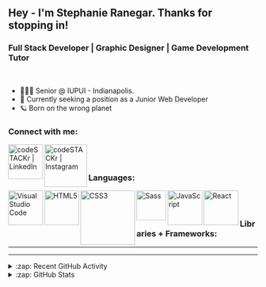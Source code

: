 ## Hey - I'm Stephanie Ranegar. Thanks for stopping in! 
### Full Stack Developer | Graphic Designer | Game Development Tutor
<br />

- 👩🏻‍🎓 Senior @ IUPUI - Indianapolis.
- 🔭 Currently seeking a position as a Junior Web Developer
- 🪐 Born on the wrong planet 


### Connect with me:

[<img align="left" alt="codeSTACKr | LinkedIn" width="70px" src="	https://img.shields.io/badge/Gmail-D14836?style=for-the-badge&logo=gmail&logoColor=white" />][email]
[<img align="left" alt="codeSTACKr | Instagram" width="86px" src="https://img.shields.io/badge/LinkedIn-0077B5?style=for-the-badge&logo=linkedin&logoColor=white" />][linkedin]

<br />
<br />

### Languages:

[<img align="left" alt="Visual Studio Code" width="70px" src="	https://img.shields.io/badge/HTML5-E34F26?style=for-the-badge&logo=html5&logoColor=white" />][webdevplaylist]
[<img align="left" alt="HTML5" width="70px" src="https://img.shields.io/badge/css3-%231572B6.svg?style=for-the-badge&logo=css3&logoColor=white" />][webdevplaylist]
[<img align="left" alt="CSS3" width="110px" src="https://img.shields.io/badge/JavaScript-323330?style=for-the-badge&logo=javascript&logoColor=F7DF1E" />][cssplaylist]
[<img align="left" alt="Sass" width="60px" src="https://img.shields.io/badge/PHP-777BB4?style=for-the-badge&logo=php&logoColor=white" />][cssplaylist]
[<img align="left" alt="JavaScript" width="70px" src="https://img.shields.io/badge/json-5E5C5C?style=for-the-badge&logo=json&logoColor=white" />][jsplaylist]
[<img align="left" alt="React" width="70px" src="https://img.shields.io/badge/MySQL-005C84?style=for-the-badge&logo=mysql&logoColor=white" />][reactplaylist]


<br />
<br />

### Libraries + Frameworks:

---


---

<details>
  <summary>:zap: Recent GitHub Activity</summary>
  
<!--START_SECTION:activity-->
1. ❗️ Closed issue [#15](https://github.com/codeSTACKr/video-source-code-create-nft-collection/issues/15) in [codeSTACKr/video-source-code-create-nft-collection](https://github.com/codeSTACKr/video-source-code-create-nft-collection)
2. 🗣 Commented on [#15](https://github.com/codeSTACKr/video-source-code-create-nft-collection/issues/15) in [codeSTACKr/video-source-code-create-nft-collection](https://github.com/codeSTACKr/video-source-code-create-nft-collection)
3. ❗️ Closed issue [#13](https://github.com/codeSTACKr/video-source-code-create-nft-collection/issues/13) in [codeSTACKr/video-source-code-create-nft-collection](https://github.com/codeSTACKr/video-source-code-create-nft-collection)
4. 🗣 Commented on [#13](https://github.com/codeSTACKr/video-source-code-create-nft-collection/issues/13) in [codeSTACKr/video-source-code-create-nft-collection](https://github.com/codeSTACKr/video-source-code-create-nft-collection)
5. 🗣 Commented on [#12](https://github.com/codeSTACKr/video-source-code-create-nft-collection/issues/12) in [codeSTACKr/video-source-code-create-nft-collection](https://github.com/codeSTACKr/video-source-code-create-nft-collection)
<!--END_SECTION:activity-->

</details>

<details>
  <summary>:zap: GitHub Stats</summary>

  <img align="left" alt="codeSTACKr's GitHub Stats" src="https://github-readme-stats.codestackr.vercel.app/api?username=codeSTACKr&show_icons=true&hide_border=true" />

</details>

[website]: https://codeSTACKr.com
[email]: stephanie.ranegar@gmail.com
[instagram]: https://instagram.com/codeSTACKr
[linkedin]: www.linkedin.com/in/stephanie-ranegar
[webdevplaylist]: https://www.youtube.com/playlist?list=PLkwxH9e_vrAJ0WbEsFA9W3I1W-g_BTsbt
[jsplaylist]: https://www.youtube.com/playlist?list=PLkwxH9e_vrALRJKu7wfXby3MKeflhTu6B
[cssplaylist]: https://www.youtube.com/playlist?list=PLkwxH9e_vrALSdvZuEh6gqQdmDoDIoqz4
[reactplaylist]: https://www.youtube.com/playlist?list=PLkwxH9e_vrAK4TdffpxKY3QGyHCpxFcQ0
